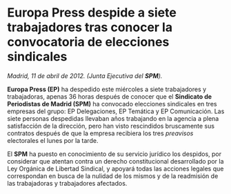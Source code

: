 # Europa Press despide a siete trabajadores tras conocer la convocatoria de elecciones sindicales

*Madrid, 11 de abril de 2012. (Junta Ejecutiva del **SPM**).*

**Europa Press (EP)** ha despedido este miércoles a siete trabajadores y trabajadoras, apenas 36 horas después de conocer que el **Sindicato de Periodistas de Madrid (SPM)** ha convocado elecciones sindicales en tres empresas del grupo: EP Delegaciones, EP Temática y EP Comunicación. Las siete personas despedidas llevaban años trabajando en la agencia a plena satisfacción de la dirección, pero han visto rescindidos bruscamente sus contratos después de que la empresa recibiera los tres *preavisos* electorales el lunes por la tarde.

El **SPM** ha puesto en conocimiento de su servicio jurídico los despidos, por considerar que atentan contra un derecho constitucional desarrollado por la Ley Orgánica de Libertad Sindical, y apoyará todas las acciones legales que correspondan en busca de la nulidad de los mismos y de la readmisión de las trabajadoras y trabajadores afectados.
